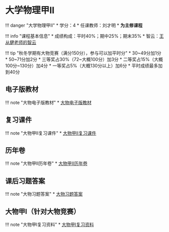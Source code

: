 # 大学物理甲II

!!! danger "大学物理甲II"
    * 学分：4
    * 任课教师：刘才明
    * **为主修课程**

!!! info "课程基本信息"
     * 成绩构成：平时40%；期中25%；期末35%
     * 智云：[王从健老师的智云](https://classroom.zju.edu.cn/coursedetail?course_id=31733&tenant_code=112)

!!! tip "秋冬学期有大物竞赛（满分150分），参与可以加平时分"
    * 30~49分加1分
    * 50~71分加2分
    * 三等奖占30%（72~大概100分）加3分
    * 二等奖占15%（大概100分~130分）加4分
    * 一等奖占5%（大概130分以上）加6分
    * 平时成绩最多加到40分

## 电子版教材
!!! note "大物电子版教材"
    * [大物电子版教材](https://pan.baidu.com/s/1hSWJmI6M_V6XJ9-HlbnBkg?pwd=vyu4 )

## 复习课件
!!! note "大物甲II复习课件"
    * [大物甲II复习课件](https://pan.baidu.com/s/1l8Y6mv0TNMVVAr4Xa-T9Lg?pwd=av8x)

## 历年卷
!!! note "大物甲II历年卷"
    * [大物甲II历年卷](https://pan.baidu.com/s/1-KH4oqkgwvsakFahuT8sUQ?pwd=clcv) 

## 课后习题答案
!!! note "大物习题答案"
    * [大物习题答案](https://pan.baidu.com/s/1W7_KjFtPeC4xmbFAVK2sjg?pwd=qk57)  

## 大物甲I（针对大物竞赛）
!!! note "大物甲I复习资料"
    * [大物甲I复习资料](https://pan.baidu.com/s/1l6bOmppFixvMF7_6Xtn_sA?pwd=64d7) 


